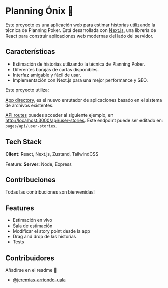 # Planning Ónix 🚀

Este proyecto es una aplicación web para estimar historias utilizando la técnica de Planning Poker. Está desarrollada con [Next.js](https://nextjs.org/), una librería de React para construir aplicaciones web modernas del lado del servidor.

## Características

- Estimación de historias utilizando la técnica de Planning Poker.
- Diferentes barajas de cartas disponibles.
- Interfaz amigable y fácil de usar.
- Implementación con Next.js para una mejor performance y SEO.

Este proyecto utiliza:

[App directory](https://nextjs.org/docs/app), es el nuevo enrutador de aplicaciones basado en el sistema de archivos existentes.

[API routes](https://nextjs.org/docs/api-routes/introduction) puedes acceder al siguiente ejemplo, en [http://localhost:3000/api/user-stories](http://localhost:3000/api/user-stories).
Este endpoint puede ser editado en: `pages/api/user-stories`.

## Tech Stack

**Client:** React, Next.js, Zustand, TailwindCSS

Feature:
**Server:** Node, Express

## Contribuciones

Todas las contribuciones son bienvenidas!

## Features

- Estimación en vivo
- Sala de estimación
- Modificar el story point desde la app
- Drag and drop de las historias
- Tests

## Contribuidores

Añadirse en el readme 💫

- [@jeremias-arriondo-uala](https://github.com/jeremias-arriondo-uala)
